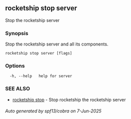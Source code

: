 ## rocketship stop server

Stop the rocketship server

### Synopsis

Stop the rocketship server and all its components.

```
rocketship stop server [flags]
```

### Options

```
  -h, --help   help for server
```

### SEE ALSO

* [rocketship stop](rocketship_stop.md)	 - Stop rocketship the rocketship server

###### Auto generated by spf13/cobra on 7-Jun-2025
